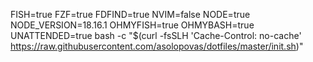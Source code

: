 FISH=true FZF=true FDFIND=true NVIM=false NODE=true NODE_VERSION=18.16.1 OHMYFISH=true OHMYBASH=true UNATTENDED=true bash -c "$(curl -fsSLH 'Cache-Control: no-cache' https://raw.githubusercontent.com/asolopovas/dotfiles/master/init.sh)"
